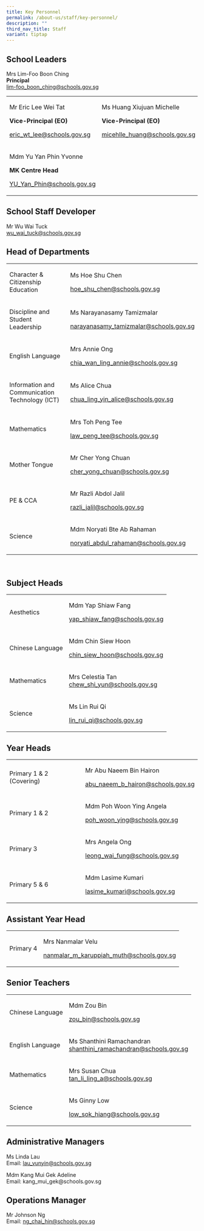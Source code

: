 ```yaml
---
title: Key Personnel
permalink: /about-us/staff/key-personnel/
description: ""
third_nav_title: Staff
variant: tiptap
---
```

<h2>School Leaders</h2>
<p>Mrs Lim-Foo Boon Ching
<br><strong>Principal</strong> 
<br><a href="mailto:lim-foo_boon_ching@schools.gov.sg" rel="noopener noreferrer nofollow" target="_blank">lim-foo_boon_ching@schools.gov.sg</a>
</p>
<table style="minWidth: 75px">
<colgroup>
<col>
<col>
<col>
</colgroup>
<tbody>
<tr>
<td rowspan="1" colspan="1">
<p>Mr Eric Lee Wei Tat</p>
<p><strong>Vice-Principal (EO)</strong>
</p>
<p><a href="mailto:eric_wt_lee@schools.gov.sg" rel="noopener noreferrer nofollow" target="_blank">eric_wt_lee@schools.gov.sg</a>
</p>
</td>
<td rowspan="1" colspan="1">
<p>Ms Huang Xiujuan Michelle</p>
<p><strong>Vice-Principal (EO)</strong>
</p>
<p><a href="mailto:micehlle_huang@schools.gov.sg" rel="noopener noreferrer nofollow" target="_blank">micehlle_huang@schools.gov.sg</a>
</p>
</td>
<td rowspan="1" colspan="1">
<p>Mdm Tan Eng Eng Jenny</p>
<p><strong>Vice-Principal (VPA)</strong>
</p>
<p><a href="mailto:jenny_ee_tan@schools.gov.sg" rel="noopener noreferrer nofollow" target="_blank">jenny_ee_tan@schools.gov.sg</a>
</p>
</td>
</tr>
<tr>
<td rowspan="1" colspan="1">
<p>Mdm Yu Yan Phin Yvonne</p>
<p><strong>MK Centre Head</strong>
</p>
<p><a href="mailto:YU_Yan_Phin@schools.gov.sg" rel="noopener noreferrer nofollow" target="_blank">YU_Yan_Phin@schools.gov.sg</a>
</p>
</td>
<td rowspan="1" colspan="1">
<p></p>
</td>
<td rowspan="1" colspan="1">
<p></p>
</td>
</tr>
</tbody>
</table>
<h2>School Staff Developer</h2>
<p>Mr Wu Wai Tuck
<br><a href="mailto:wu_wai_tuck@schools.gov.sg" rel="noopener noreferrer nofollow" target="_blank">wu_wai_tuck@schools.gov.sg</a>
</p>
<h2>Head of Departments</h2>
<table style="minWidth: 50px">
<colgroup>
<col>
<col>
</colgroup>
<tbody>
<tr>
<td rowspan="1" colspan="1">
<p>Character &amp; Citizenship Education</p>
</td>
<td rowspan="1" colspan="1">
<p>Ms Hoe Shu Chen</p>
<p><a href="mailto:hoe_shu_chen@schools.gov.sg" rel="noopener noreferrer nofollow" target="_blank">hoe_shu_chen@schools.gov.sg</a>
</p>
</td>
</tr>
<tr>
<td rowspan="1" colspan="1">
<p>Discipline and Student Leadership</p>
</td>
<td rowspan="1" colspan="1">
<p>Ms Narayanasamy Tamizmalar</p>
<p><a href="mailto:narayanasamy_tamizmalar@schools.gov.sg" rel="noopener noreferrer nofollow" target="_blank">narayanasamy_tamizmalar@schools.gov.sg</a>
</p>
</td>
</tr>
<tr>
<td rowspan="1" colspan="1">
<p>English Language</p>
</td>
<td rowspan="1" colspan="1">
<p>Mrs Annie Ong</p>
<p><a href="mailto:chia_wan_ling_annie@schools.gov.sg" rel="noopener noreferrer nofollow" target="_blank">chia_wan_ling_annie@schools.gov.sg</a>
</p>
</td>
</tr>
<tr>
<td rowspan="1" colspan="1">
<p>Information and Communication Technology (ICT)</p>
</td>
<td rowspan="1" colspan="1">
<p>Ms Alice Chua</p>
<p><a href="mailto:chua_ling_yin_alice@schools.gov.sg" rel="noopener noreferrer nofollow" target="_blank">chua_ling_yin_alice@schools.gov.sg</a>
</p>
</td>
</tr>
<tr>
<td rowspan="1" colspan="1">
<p>Mathematics</p>
</td>
<td rowspan="1" colspan="1">
<p>Mrs Toh Peng Tee</p>
<p><a href="mailto:law_peng_tee@schools.gov.sg" rel="noopener noreferrer nofollow" target="_blank">law_peng_tee@schools.gov.sg</a>
</p>
</td>
</tr>
<tr>
<td rowspan="1" colspan="1">
<p>Mother Tongue</p>
</td>
<td rowspan="1" colspan="1">
<p>Mr Cher Yong Chuan</p>
<p><a href="mailto:cher_yong_chuan@schools.gov.sg" rel="noopener noreferrer nofollow" target="_blank">cher_yong_chuan@schools.gov.sg</a>
</p>
</td>
</tr>
<tr>
<td rowspan="1" colspan="1">
<p>PE &amp; CCA</p>
</td>
<td rowspan="1" colspan="1">
<p>Mr Razli Abdol Jalil</p>
<p><a href="mailto:razli_jalil@schools.gov.sg" rel="noopener noreferrer nofollow" target="_blank">razli_jalil@schools.gov.sg</a>
</p>
</td>
</tr>
<tr>
<td rowspan="1" colspan="1">
<p>Science</p>
</td>
<td rowspan="1" colspan="1">
<p>Mdm Noryati Bte Ab Rahaman</p>
<p><a href="mailto:noryati_abdul_rahaman@schools.gov.sg" rel="noopener noreferrer nofollow" target="_blank">noryati_abdul_rahaman@schools.gov.sg</a>
</p>
</td>
</tr>
</tbody>
</table>
<p>
<br>
</p>
<h2>Subject Heads</h2>
<table style="minWidth: 50px">
<colgroup>
<col>
<col>
</colgroup>
<tbody>
<tr>
<td rowspan="1" colspan="1">
<p>Aesthetics</p>
</td>
<td rowspan="1" colspan="1">
<p>Mdm Yap Shiaw Fang</p>
<p><a href="mailto:yap_shiaw_fang@schools.gov.sg" rel="noopener noreferrer nofollow" target="_blank">yap_shiaw_fang@schools.gov.sg</a>
</p>
</td>
</tr>
<tr>
<td rowspan="1" colspan="1">
<p>Chinese Language</p>
</td>
<td rowspan="1" colspan="1">
<p>Mdm Chin Siew Hoon</p>
<p><a href="mailto:chin_siew_hoon@schools.gov.sg" rel="noopener noreferrer nofollow" target="_blank">chin_siew_hoon@schools.gov.sg</a>
</p>
</td>
</tr>
<tr>
<td rowspan="1" colspan="1">
<p>Mathematics
<br>
</p>
</td>
<td rowspan="1" colspan="1">
<p>Mrs Celestia Tan
<br><a href="mailto:chew_shi_yun@schools.gov.sg" rel="noopener noreferrer nofollow" target="_blank">chew_shi_yun@schools.gov.sg</a>
</p>
</td>
</tr>
<tr>
<td rowspan="1" colspan="1">
<p>Science</p>
</td>
<td rowspan="1" colspan="1">
<p>Ms Lin Rui Qi</p>
<p><a href="mailto:lin_rui_qi@schools.gov.sg" rel="noopener noreferrer nofollow" target="_blank">lin_rui_qi@schools.gov.sg</a>
</p>
</td>
</tr>
</tbody>
</table>
<h2>Year Heads</h2>
<table style="minWidth: 50px">
<colgroup>
<col>
<col>
</colgroup>
<tbody>
<tr>
<td rowspan="1" colspan="1">
<p>Primary 1 &amp; 2 (Covering)</p>
</td>
<td rowspan="1" colspan="1">
<p>Mr Abu Naeem Bin Hairon</p>
<p><a href="mailto:abu_naeem_b_hairon@schools.gov.sg" rel="noopener noreferrer nofollow" target="_blank">abu_naeem_b_hairon@schools.gov.sg</a>
</p>
</td>
</tr>
<tr>
<td rowspan="1" colspan="1">
<p>Primary 1 &amp; 2</p>
</td>
<td rowspan="1" colspan="1">
<p>Mdm Poh Woon Ying Angela</p>
<p><a href="mailto:poh_woon_ying@schools.gov.sg" rel="noopener noreferrer nofollow" target="_blank">poh_woon_ying@schools.gov.sg</a> 
</p>
</td>
</tr>
<tr>
<td rowspan="1" colspan="1">
<p>Primary 3</p>
</td>
<td rowspan="1" colspan="1">
<p>Mrs Angela Ong</p>
<p><a href="mailto:leong_wai_fung@schools.gov.sg" rel="noopener noreferrer nofollow" target="_blank">leong_wai_fung@schools.gov.sg</a>
</p>
</td>
</tr>
<tr>
<td rowspan="1" colspan="1">
<p>Primary 5 &amp; 6</p>
</td>
<td rowspan="1" colspan="1">
<p>Mdm Lasime Kumari</p>
<p><a href="mailto:lasime_kumari@schools.gov.sg" rel="noopener noreferrer nofollow" target="_blank">lasime_kumari@schools.gov.sg</a>
</p>
</td>
</tr>
</tbody>
</table>
<h2>Assistant Year Head</h2>
<table style="minWidth: 50px">
<colgroup>
<col>
<col>
</colgroup>
<tbody>
<tr>
<td rowspan="1" colspan="1">
<p>Primary 4</p>
</td>
<td rowspan="1" colspan="1">
<p>Mrs Nanmalar Velu</p>
<p><a href="mailto:nanmalar_m_karuppiah_muth@schools.gov.sg" rel="noopener noreferrer nofollow" target="_blank">nanmalar_m_karuppiah_muth@schools.gov.sg</a>
</p>
</td>
</tr>
</tbody>
</table>
<h2>Senior Teachers</h2>
<table style="minWidth: 50px">
<colgroup>
<col>
<col>
</colgroup>
<tbody>
<tr>
<td rowspan="1" colspan="1">
<p>Chinese Language</p>
</td>
<td rowspan="1" colspan="1">
<p>Mdm Zou Bin</p>
<p><a href="mailto:zou_bin@schools.gov.sg" rel="noopener noreferrer nofollow" target="_blank">zou_bin@schools.gov.sg</a>
</p>
</td>
</tr>
<tr>
<td rowspan="1" colspan="1">
<p>English Language</p>
</td>
<td rowspan="1" colspan="1">
<p>Ms Shanthini Ramachandran
<br><a href="mailto:shanthini_ramachandran@schools.gov.sg" rel="noopener noreferrer nofollow" target="_blank">shanthini_ramachandran@schools.gov.sg</a>
</p>
</td>
</tr>
<tr>
<td rowspan="1" colspan="1">
<p>Mathematics</p>
</td>
<td rowspan="1" colspan="1">
<p>Mrs Susan Chua
<br><a href="mailto:tan_li_ling_a@schools.gov.sg" rel="noopener noreferrer nofollow" target="_blank">tan_li_ling_a@schools.gov.sg</a>
</p>
</td>
</tr>
<tr>
<td rowspan="1" colspan="1">
<p>Science</p>
</td>
<td rowspan="1" colspan="1">
<p>Ms Ginny Low</p>
<p><a href="mailto:low_sok_hiang@schools.gov.sg" rel="noopener noreferrer nofollow" target="_blank">low_sok_hiang@schools.gov.sg</a>
</p>
</td>
</tr>
</tbody>
</table>
<h2>Administrative Managers</h2>
<p></p>
<p>Ms Linda Lau
<br>Email: <a href="mailto:lau\_vunyin@schools.gov.sg" rel="noopener noreferrer nofollow" target="_blank">lau_vunyin@schools.gov.sg</a>
</p>
<p>Mdm Kang Mui Gek Adeline
<br>Email: <a rel="noopener noreferrer nofollow" target="_blank">kang_mui_gek@schools.gov.sg</a>
</p>
<h2>Operations Manager</h2>
<p>Mr Johnson Ng
<br>Email: <a href="mailto:ng\_chai\_hin@schools.gov.sg" rel="noopener noreferrer nofollow" target="_blank">ng_chai_hin@schools.gov.sg</a>
</p>
